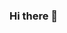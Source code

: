 ### Hi there 👋

<!--
**SneakyNinja2017/SneakyNinja2017** is a ✨ _special_ ✨ repository because its `README.md` (this file) appears on your GitHub profile.

Here are some ideas to get you started:

- 🔭 I’m currently attending Drexel University.
- 🌱 I’m currently obtaining my Master's Degree in Librarianship and Information Science.

I really liked the data curation repository "Awesome Big Data" by newTendermint <a href="https://github.com/newTendermint/awesome-bigdata.git">link</a> because it provides a lot of information and a variety of media methods on data curation RBDMs and frameworks along with programming software and example models of successful data curation already taking place online. This person is passionate about data curation and their repository demonstrates this with the extensive amount of references and information they have included. 
